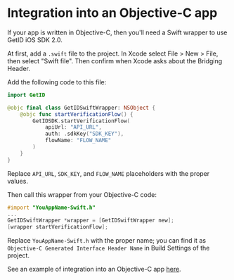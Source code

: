 # Integration into an Objective-C app

If your app is written in Objective-C, then you'll need a Swift wrapper to use GetID iOS SDK 2.0.

At first, add a `.swift` file to the project. In Xcode select File > New > File, then select "Swift file". Then confirm when Xcode asks about the Bridging Header.

Add the following code to this file:
```swift
import GetID

@objc final class GetIDSwiftWrapper: NSObject {
    @objc func startVerificationFlow() {
        GetIDSDK.startVerificationFlow(
            apiUrl: "API_URL",
            auth: .sdkKey("SDK_KEY"),
            flowName: "FLOW_NAME"
        )
    }
}
```
Replace `API_URL`, `SDK_KEY`, and `FLOW_NAME` placeholders with the proper values.

Then call this wrapper from your Objective-C code:
```objective-c
#import "YouAppName-Swift.h"
...
GetIDSwiftWrapper *wrapper = [GetIDSwiftWrapper new];
[wrapper startVerificationFlow];
```
Replace `YouAppName-Swift.h` with the proper name; you can find it as `Objective-C Generated Interface Header Name` in Build Settings of the project.

See an example of integration into an Objective-C app [here](../ObjC-Example).